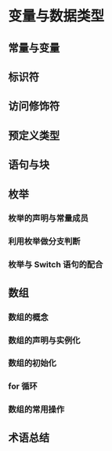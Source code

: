 # 变量与数据类型

## 常量与变量

## 标识符

## 访问修饰符

## 预定义类型

## 语句与块

## 枚举

### 枚举的声明与常量成员

### 利用枚举做分支判断

### 枚举与 Switch 语句的配合



## 数组

### 数组的概念

### 数组的声明与实例化

### 数组的初始化

### for 循环

### 数组的常用操作

## 术语总结

